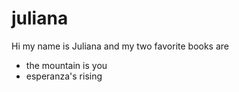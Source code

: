 # juliana
Hi my name is Juliana and my two favorite books are 
- the mountain is you
- esperanza's rising 
